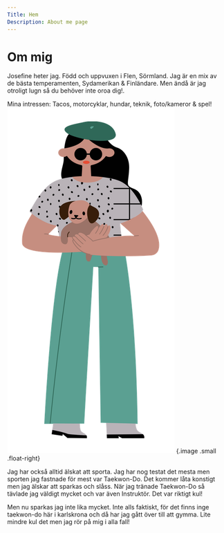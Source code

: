 ```yaml
---
Title: Hem
Description: About me page
---
```


Om mig
==========================

Josefine heter jag. Född och uppvuxen i Flen, Sörmland. Jag är en mix av de bästa temperamenten, Sydamerikan & Finländare. Men ändå är jag otroligt lugn så du behöver inte oroa dig!. 

Mina intressen: Tacos, motorcyklar, hundar, teknik, foto/kameror & spel!
[![Josefine](assets/img/me.png)](%base_url% "Josefine") {.image .small .float-right}

Jag har också alltid älskat att sporta. Jag har nog testat det mesta men sporten jag fastnade för mest var Taekwon-Do. Det kommer låta konstigt men jag älskar att sparkas och slåss. När jag tränade Taekwon-Do så tävlade jag väldigt mycket och var även Instruktör. Det var riktigt kul!


Men nu sparkas jag inte lika mycket. Inte alls faktiskt, för det finns inge taekwon-do här i karlskrona och då har jag gått över till att gymma. Lite mindre kul det men jag rör på mig i alla fall!